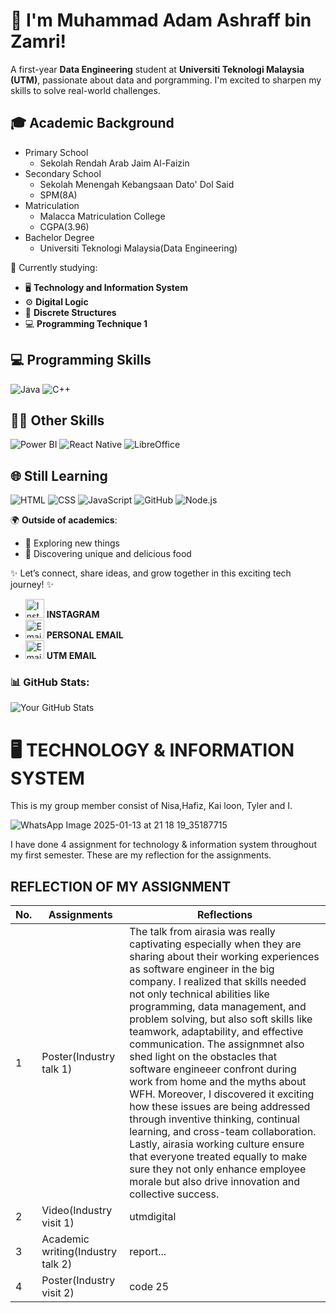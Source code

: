 # 👋 I'm Muhammad Adam Ashraff bin Zamri!

A first-year **Data Engineering** student at **Universiti Teknologi Malaysia (UTM)**, passionate about data and porgramming. I'm excited to sharpen my skills to solve real-world challenges.

##  🎓 Academic Background
- Primary School
  - Sekolah Rendah Arab Jaim Al-Faizin
- Secondary School
  - Sekolah Menengah Kebangsaan Dato' Dol Said
  - SPM(8A)
- Matriculation
  - Malacca Matriculation College
  - CGPA(3.96)
- Bachelor Degree
  - Universiti Teknologi Malaysia(Data Engineering)

📘 Currently studying:  
- 🖥️ **Technology and Information System**  
- ⚙️ **Digital Logic**  
- 🔢 **Discrete Structures**  
- 💻 **Programming Technique 1**

## 💻 Programming Skills
![Java](https://img.shields.io/badge/Java-ED8B00?style=for-the-badge&logo=java&logoColor=white) ![C++](https://img.shields.io/badge/C++-00599C?style=for-the-badge&logo=cplusplus&logoColor=white)
## 🧑‍💻 Other Skills
![Power BI](https://img.shields.io/badge/Power%20BI-F2C811?style=for-the-badge&logo=powerbi&logoColor=black) ![React Native](https://img.shields.io/badge/React%20Native-61DAFB?style=for-the-badge&logo=react&logoColor=black)  ![LibreOffice](https://img.shields.io/badge/LibreOffice-18A303?style=for-the-badge&logo=libreoffice&logoColor=white)
## 🌐 Still Learning
![HTML](https://img.shields.io/badge/HTML5-E34F26?style=for-the-badge&logo=html5&logoColor=white)  ![CSS](https://img.shields.io/badge/CSS3-1572B6?style=for-the-badge&logo=css3&logoColor=white)  ![JavaScript](https://img.shields.io/badge/JavaScript-F7DF1E?style=for-the-badge&logo=javascript&logoColor=black)  ![GitHub](https://img.shields.io/badge/GitHub-181717?style=for-the-badge&logo=github&logoColor=white) ![Node.js](https://img.shields.io/badge/Node.js-339933?style=for-the-badge&logo=nodedotjs&logoColor=white) 

🌍 **Outside of academics**:  
- 🚀 Exploring new things  
- 🍜 Discovering unique and delicious food  

✨ Let’s connect, share ideas, and grow together in this exciting tech journey! ✨
- <a href="https://instagram.com/your_instagram_adam._.ashraff" target="_blank"><img src="https://img.icons8.com/fluency/48/000000/instagram-new.png" alt="Instagram" width="30"/></a> **INSTAGRAM**
- <a href="mailto:adamzamri09@gmail.com" target="_blank"><img src="https://img.icons8.com/color/48/000000/gmail-new.png" alt="Email" width="30"/></a> **PERSONAL EMAIL**
- <a href="mailto:muhammadadamashraff@graduate.utm.my" target="_blank"><img src="https://img.icons8.com/color/48/000000/gmail-new.png" alt="Email" width="30"/></a> **UTM EMAIL**

### 📊 GitHub Stats:
![Your GitHub Stats](https://github-readme-stats.vercel.app/api?username=AdamAshraffZamri&show_icons=true&theme=radical)  

# 🖥️ TECHNOLOGY & INFORMATION SYSTEM
This is my group member consist of Nisa,Hafiz, Kai loon, Tyler and I.

![WhatsApp Image 2025-01-13 at 21 18 19_35187715](https://github.com/user-attachments/assets/59b4590e-7f3c-4425-9ec0-d2174b6d803b)

I have done 4 assignment for technology & information system throughout my first semester.
These are my reflection for the assignments.

## REFLECTION OF MY ASSIGNMENT

| No. | Assignments | Reflections |
|-----|---------------------|--------------------|
| 1   | Poster(Industry talk 1)             |      The talk from airasia was really captivating especially when they are sharing about their working experiences as software engineer in the big company.  I realized that skills needed not only technical abilities like programming, data management, and problem solving, but also soft skills like teamwork, adaptability, and effective communication. The assignmnet also shed light on the obstacles that software engineeer confront during work from home and the myths about WFH. Moreover, I discovered it exciting how these issues are being addressed through inventive thinking, continual learning, and cross-team collaboration. Lastly, airasia working culture ensure that everyone treated equally to make sure they not only enhance employee morale but also drive innovation and collective success.         |
| 2   | Video(Industry visit 1)             |          utmdigital         |
| 3   | Academic writing(Industry talk 2)   |         report...          |
| 4   |  Poster(Industry visit 2)           |          code 25         |

